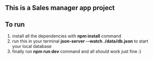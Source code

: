 ## This is a Sales manager app project

## To run

1. install all the dependencies with **npm install** command
2. run this in your terminal **json-server --watch ./data/db.json** to start your local database
3. finally run **npm run dev** command and all should work just fine :)
